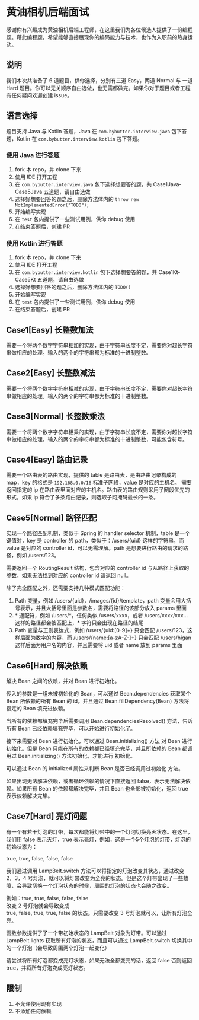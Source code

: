 # 黄油相机后端面试
感谢你有兴趣成为黄油相机后端工程师，在这里我们为各位候选人提供了一份编程题。藉此编程题，希望能够直接展现你的编码能力与技术，也作为入职前的热身运动。

## 说明
我们本次共准备了 6 道题目，供你选择，分别有三道 Easy，两道 Normal 与 一道 Hard 题目。你可以无关顺序自由选做，也无需都做完。如果你对于题目或者工程有任何疑问欢迎创建 issue。

## 语言选择
题目支持 Java 与 Kotlin 答题，Java 在 `com.bybutter.interview.java` 包下答题，Kotlin 在 `com.bybutter.interview.kotlin` 包下答题。

### 使用 Java 进行答题
01. fork 本 repo，并 clone 下来
02. 使用 IDE 打开工程
03. 在 `com.bybutter.interview.java` 包下选择想要答的题，共 Case1Java-Case5Java 五道题，请自由选做
04. 选择好想要回答的题之后，删除方法体内的 `throw new NotImplementedError("TODO");`
05. 开始编写实现
06. 在 `test` 包内提供了一些测试用例，供你 debug 使用
07. 在结束答题后，创建 PR

### 使用 Kotlin 进行答题
01. fork 本 repo，并 clone 下来
02. 使用 IDE 打开工程
03. 在 `com.bybutter.interview.kotlin` 包下选择想要答的题，共 Case1Kt-Case5Kt 五道题，请自由选做
04. 选择好想要回答的题之后，删除方法体内的 `TODO()`
05. 开始编写实现
06. 在 `test` 包内提供了一些测试用例，供你 debug 使用
07. 在结束答题后，创建 PR

## Case1[Easy] 长整数加法
需要一个将两个数字字符串相加的实现，由于字符串长度不定，需要你对超长字符串做相应的处理。输入的两个的字符串都为标准的十进制整数。

## Case2[Easy] 长整数减法
需要一个将两个数字字符串相减的实现，由于字符串长度不定，需要你对超长字符串做相应的处理。输入的两个的字符串都为标准的十进制整数。

## Case3[Normal] 长整数乘法
需要一个将两个数字字符串相乘的实现，由于字符串长度不定，需要你对超长字符串做相应的处理。输入的两个的字符串都为标准的十进制整数，可能包含符号。

## Case4[Easy] 路由记录
需要一个路由表的路由实现，提供的 table 是路由表，是由路由记录构成的 map，key 的格式是 `192.168.0.0/16` 标准子网段，value 是对应的主机名。
需要返回指定的 ip 在路由表里面对应的主机名。路由表的路由规则采用子网段优先的形式，如果 ip 符合了多条路由记录，则选取子网掩码最长的一条。

## Case5[Normal] 路径匹配
实现一个路径匹配机制，类似于 Spring 的 handler selector 机制，table 是一个键值对，key 是 controller 的 path，类似于：/users/{uid} 这样的字符串，而 value 是对应的 controller id，可以无需理解。path 是想要进行路由的请求的路径，例如 /users/123。

需要返回一个 RoutingResult 结构，包含对应的 controller id 与从路径上获取的参数，如果无法找到对应的 controller id 请返回 null。

除了完全匹配之外，还需要支持几种模式匹配功能：  
1. Path 变量，例如 /users/{uid}，/images/{id}/template，path 变量会用大括号表示，并且大括号里面是参数名，需要将路径的该部分放入 params 里面
2. \* 通配符，例如 /users/\*，任何类似 /users/xxxx，或者 /users/xxxx/xxx... 这样的路径都会被匹配上，* 字符只会出现在路径的结尾
3. Path 变量与正则表达式，例如 /users/{uid:[0-9]+} 只会匹配 /users/123，这样后面为数字的内容，而 /users/{name:[a-zA-Z-]+} 只会匹配 /users/higan 这样后面为用户名的内容，并且需要将 uid 或者 name 放到 params 里面

## Case6[Hard] 解决依赖
解决 Bean 之间的依赖，并对 Bean 进行初始化。

传入的参数是一组未被初始化的 Bean，可以通过 Bean.dependencies 获取某个 Bean 所依赖的所有 Bean 的 id。并且通过 Bean.fillDependency(Bean) 方法将指定的 Bean 填充进依赖。

当所有的依赖都填充完毕后需要调用 Bean.dependenciesResolved() 方法，告诉所有 Bean 已经依赖填充完毕，可以开始进行初始化了。

接下来需要对 Bean 进行初始化，可以通过 Bean.initializing() 方法 对 Bean 进行初始化。但是 Bean 只能在所有的依赖都已经填充完毕，并且所依赖的 Bean 都调用过 Bean.initializing() 方法初始化，才能进行 初始化。

可以通过 Bean 的 initialized 属性来判断 Bean 是否已经调用过初始化 方法。

如果出现无法解决依赖，或者循环依赖的情况下直接返回 false，表示无法解决依赖。如果所有 Bean 的依赖都解决完毕，并且 Bean 也全部被初始化，返回 true 表示依赖解决完毕。

## Case7[Hard] 亮灯问题
有一个有若干灯泡的灯带，每次都能将灯带中的一个灯泡切换亮灭状态。在这里，我们用 false 表示灭灯，true 表示亮灯，例如，这是一个5个灯泡的灯带，灯泡的初始状态为：

true, true, false, false, false

我们通过调用 LampBelt.switch 方法可以将指定的灯泡改变其状态，通过改变 2，3，4 号灯泡，就可以将灯带改变为全亮的状态。但是这个灯带出现了一些故障，会导致切换一个灯泡状态的时候，周围的灯泡的状态也会随之改变。

例如：true, true, false, false, false  
改变 2 号灯泡就会导致变成  
true, false, true, true, false 的状态。只需要改变 3 号灯泡就可以，让所有灯泡全亮。

函数参数提供了了一个带初始状态的 LampBelt 对象为灯带。可以通过 LampBelt.lights 获取所有灯泡的状态，而且可以通过 LampBelt.switch 切换其中的一个灯泡（会导致周围两个灯泡一起变化）

请尝试将所有灯泡都变成亮灯状态，如果无法全都变亮的话，返回 false 否则返回 true，并将所有灯泡变成亮灯状态。

## 限制
01. 不允许使用现有实现
02. 不添加任何依赖
